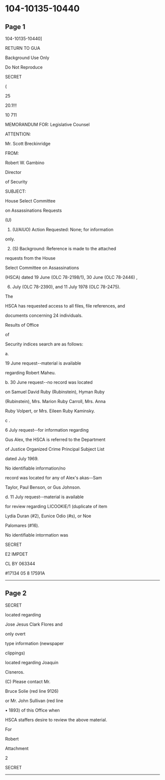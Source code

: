 # 104-10135-10440

## Page 1

104-10135-10440]

RETURN TO GUA

Background Use Only

Do Not Reproduce

SECRET

(

25

20.1!!!

10 711

MEMORANDUM FOR: Legislative Counsel

ATTENTION:

Mr. Scott Breckinridge

FROM:

Robert W. Gambino

Director

of Security

SUBJECT:

House Select Committee

on Assassinations Requests

(U)

1. (U/AIUO) Action Requested: None; for information

only.

2. (S) Background: Reference is made to the attached

requests from the House

Select Committee on Assassinations

(HSCA) dated 19 June (OLC 78-2198/1), 30 June (OLC 78-2446) ,

6. July (OLC 78-2390), and 11 July 1978 (OLC 78-2475).

The

HSCA has requested access to all files, file references, and

documents concerning 24 individuals.

Results of Office

of

Security indices search are as follows:

a.

19 June request--material is available

regarding Robert Maheu.

b. 30 June request--no record was located

on Samuel David Ruby (Rubinstein), Hyman Ruby

(Rubinstein), Mrs. Marion Ruby Carroll, Mrs. Anna

Ruby Volpert, or Mrs. Eileen Ruby Kaminsky.

c .

6 July request--for information regarding

Gus Alex, the HSCA is referred to the Department

of Justice Organized Crime Principal Subject List

dated July 1969.

No identifiable information/no

record was located for any of Alex's akas--Sam

Taylor, Paul Benson, or Gus Johnson.

d. 11 July request--material is available

for review regarding LICOOKIE/1 (duplicate of item

Lydia Duran (#2), Eunice Odio (#s), or Noe

Palomares (#16).

No identifiable intormation was

SECRET

E2 IMPDET

CL BY 063344

#17134 05 8 17591A

---

## Page 2

SECRET

located regarding

Jose Jesus Clark Flores and

only overt

type information (newspaper

clippings)

located regarding Joaquin

Cisneros.

(C) Please contact Mr.

Bruce Solie (red line 9126)

or Mr. John Sullivan (red line

• 1893) of this Office when

HSCA staffers desire to review the above material.

For

Robert

Attachment

2

SECRET

---

